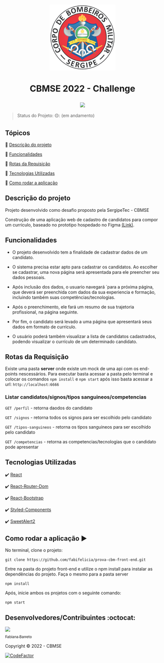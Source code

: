 <p align='center'>
  <img src='./front-end/src/pages/Home/assets/logo.png'/> 
</p>

<h1 align='center'>

   CBMSE 2022 - Challenge
</h1>

<p align='center'>  
  <img src="https://img.shields.io/badge/status-em_andamento-yellow"/>
</p>

> Status do Projeto: 🟡: (em andamento)
## Tópicos

:small_blue_diamond: [Descrição do projeto](#descrição-do-projeto)

:small_blue_diamond: [Funcionalidades](#funcionalidades)

:small_blue_diamond: [Rotas da Requisição](#rotas-da-requisição)

:small_blue_diamond: [Tecnologias Utilizadas](#tecnologias-utilizadas)

:small_blue_diamond: [Como rodar a aplicação](#como-rodar-a-aplicação-arrow_forward)

## Descrição do projeto 

<p align="justify">
  Projeto desenvolvido como desafio proposto pela SergipeTec - CBMSE

  Construção de uma aplicação web de cadastro de candidatos para compor um curriculo, baseado no prototipo hospedado no Figma [(Link)](https://www.figma.com/file/5TVAkg1MawaEpuMpUDEK3J/Prova-CBM-Front-end?node-id=0%3A1).

</p>

## Funcionalidades
- O projeto desenvolvido tem a finalidade de cadastrar dados de um candidato.

- O sistema precisa estar apto para cadastrar os candidatos. Ao escolher se cadastrar, uma nova página será apresentada para ele preencher seu dados pessoais.

- Após inclusão dos dados, o usuario navegará ´para a próxima página, que deverá ser preenchida com dados da sua experiencia e formação, incluindo também suas competências/tecnologias. 

- Após o preenchimento, ele fará um resumo de sua trajetoria profissional, na página seguinte. 

- Por fim, o candidato será levado a uma página que apresentará seus dados em formato de currículo.

- O usuário poderá também visualizar a lista de candidatos cadastrados, podendo visualizar o currículo de um determinado candidato. 

## Rotas da Requisição
Existe uma pasta **server** onde existe um mock de uma api com os end-points nescessários. Para executar basta acessar a pasta pelo terminal e colocar os comandos `npm install` e `npm start` após isso basta acessar a url: `http://localhost:6666`

### Listar candidatos/signos/tipos sanguineos/competencias

`GET /perfil` - retorna daodos do candidato

`GET /signos` - retorna todos os signos para ser escolhido pelo candidato

`GET /tipos-sanguineos` - retorna os tipos sanguineos para ser escolhido pelo candidato

`GET /competencias`  - retorna as competencias/tecnologias que o candidato pode apresentar

## Tecnologias Utilizadas

:heavy_check_mark: [React](https://pt-br.reactjs.org/)

:heavy_check_mark: [React-Router-Dom](https://v5.reactrouter.com/web/guides/quick-start)

:heavy_check_mark: [React-Bootstrap](https://react-bootstrap.github.io/)

:heavy_check_mark: [Styled-Components](https://styled-components.com/)

:heavy_check_mark: [SweetAlert2](https://sweetalert2.github.io/)


## Como rodar a aplicação :arrow_forward:

No terminal, clone o projeto: 

```
git clone https://github.com/fabifelicia/prova-cbm-front-end.git
```
Entre na pasta do projeto front-end e utilize o npm install para instalar as dependências do projeto. Faça o mesmo para a pasta server

```
npm install
```
Após, inicie ambos os projetos com o seguinte comando:

```
npm start

```
## Desenvolvedores/Contribuintes :octocat:

[<img src="https://avatars.githubusercontent.com/u/39680930?v=4" width=115><br><sub>Fabiana Barreto</sub>](https://github.com/fabifelicia)

Copyright :copyright: 2022 - CBMSE

[![CodeFactor](https://www.codefactor.io/repository/github/fabifelicia/prova-cbm-front-end/badge)](https://www.codefactor.io/repository/github/fabifelicia/prova-cbm-front-end)
